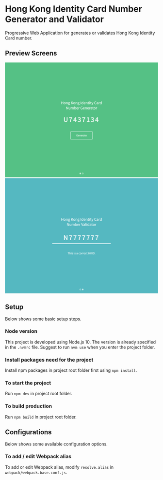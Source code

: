 # Hong Kong Identity Card Number Generator and Validator

Progressive Web Application for generates or validates Hong Kong Identity Card number.

## Preview Screens ##
![Generator](./docs/hkid-generator-home.png)
![Validator](./docs/hkid-generator-validator.png)

## Setup ##
Below shows some basic setup steps.

### Node version ###
This project is developed using Node.js 10. The version is already specified in the `.nvmrc` file. Suggest to run `nvm use` when you enter the project folder.

### Install packages need for the project ###
Install npm packages in project root folder first using `npm install`.

### To start the project ##
Run `npm dev` in project root folder.

### To build production ###
Run `npm build` in project root folder.

## Configurations ##
Below shows some available configuration options.

### To add / edit Webpack alias ###
To add or edit Webpack alias, modify `resolve.alias` in `webpack/webpack.base.conf.js`.
